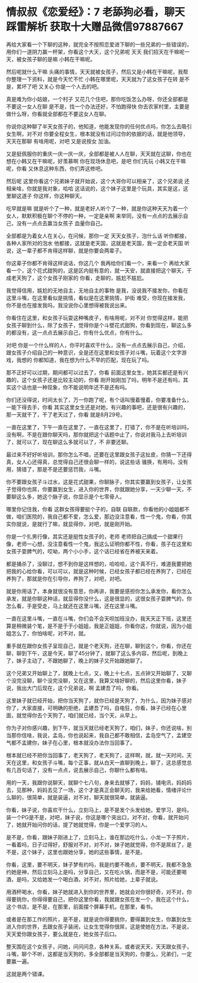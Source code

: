 # 情叔叔《恋爱经》：7 老舔狗必看，聊天踩雷解析    获取十大赠品微信97887667 

再给大家看一个下聊的这种，就完全不按照恋爱进下聊的一些兄弟的一些错误的，用你们一道阴力赢一杯架，你看这个大天，这个兄弟呢 天天 我们招天在干嘛呢一天，被女孩子聊的是嘛 小韩在干嘛呢。

然后呢就什么干嘛 头痛的事情，天天就被女孩子，然后又是小韩在干嘛呢，我帮你整理一下资料，就是今天忙不忙 小韩在哪里呢，天天就为了这女孩子在转 是不是，累坏了吧 又关心 你是一个人去的吧。

真是难为你小姑娘，一个村子 又花几个住吧，那你吃饭怎么办呀，你还全部都是不要这一女人在聊 是不是，找一个办法还好，不怕跑得快 你去农家村里，主要是做什么呀，你看就全部都在不要这女人在聊。

你说你这种聊了半天女孩子的，他知道，他能发现你的任何优点吗，你怎么去吸引女生啊，对不对 你要全程女生，根本就没有过问过你的依据的话，就是他领导，天天在那聊 有啥用呢，对吧 又是说按女 加油。

又是挺佩服你的重庆一庆一庆一庆，全部都是被人人在聊，天天就在这聊，你也在想在小韩又在干嘛呢，好羡慕啊 你在现场休息吧，是吧 你们先玩 小韩又在干嘛呢，你看 又休息这种东西，你们弄这修吧。

然后呢 这里你看这个兄弟妹子就开始说，这个大哥你可以相亲了，这个兄弟说 还相亲啥，你就是我对象，哈哈 这话说的，这个妹子这里是个玩具，其实是这，这里聊这道子 你这样，你这种聊天。

吃早就是嘛 就是听个了一种，就是老好人听个了一种，就是你这种天天为着一个女人，默默积极在聊个不停的一种，一定是亲啊 来举同，没有一点点的去展示自己，没有一点点去赢当女孩子 血量你自己。

全部都是为着女人在关心，在问候，那你一定 天天女孩子，泡什么话 听你都接，各种人家所对的泡水 他都接，这就是老天国，这就是老天国，我一定会老天国 听说，这一辈子都不肯得这样聊，就是你要会两辈子。

你这辈子你都不肯得这样说话，你这几个 我再给你们看一个，来看一个 再给大家看一个，这个花式甜狗的，这是区内挺有意的，就一天安，就直接把这个聊天，干成老天狗了，这个女孩子刚家的 你看，走聊的，尴尬不尴尬。

我觉得信用，尴尬的无地自主，无地自主的事物 是我，没说我不接发你，你看在这里斗嘴，在这里看似是挑情，看似是在这里挑情，护街 难受，你现在接发我，你不是也在接发我吗，我没说你心里想得被我说出来。

你看住在这里，和女孩子玩耍这种嘴皮子，有啥用呢，对不对 你觉得这样，能把女孩子聊到什么，除了女孩子，觉得你是个斗壁花式甜狗，你看到现在，聊这么多的都没有，这一点点去展示自己，你有什么优点，你有什么。

对吧 你是一个什么样的人，你平时喜欢干什么，没有一点点去展示自己，介绍，跟女孩子介绍自己的一种意识，全是还在这里和女孩子对斗嘴，玩着这个文字游戏，我想的 你都知道，我在想为什么不早的匹配，现在玩了吗。

那不正好可以过期，期间都可以过去了，你看 前面这里女生，她其实都还是有兴趣的，这个女孩子还是比较主动的，你看 刚开始刚加了吗，明年不是还有吗，其实这个话也是一种现象，你不能说明年还不是还有吗。

你们还没得说，时间太长了，万一你跑了呢，有个话叫慢着慢着，你要准备什么，一能下得去手，你看 其实这里女生还是对她，有兴趣的事吧，还是很有兴趣的，那一天就干了，干了老天过了，你看 就是8月29号。

一直在这里了，下午一直在这里了，一直在这里了，打错了，你不是在听培训吗，没有啊，不是在跟你聊天吗，那你就把这个话题中止了，你说对我马上去听培训了，就可以了，现在聊这么多就可以了，不 非要还聊。

最过来不好好听培训，那你怎么不唱，还要在这里跟女孩子这扯皮，你猜一下还得真，女人心还得真，总觉得自己还很会聊一样的，说这些话 骚换，有用吗，没有用，猜错了，那是不是还要惩罚我，斗嘴。

你不要跟女孩子斗过水，这是花式甜果，你聊脉子，你其实要赢到女孩子，让女孩子觉得你也屌，你要赢到女生，进入你的世界，你就跟她分享，一天少聊一天，不要聊这么多，她这个脉子说，你显示是个七零骨人。

哪里你记住我，你看 这群女孩得要挺个子的，自联 自联款，你看他的小姐姐都不做，咱们医院的，我自己都不爱，怎么爱，那边没注意看，性一个鬼，你看，你其实你就说，是就行了嘛，就显得你，对吧，就是刚开始。

你是一个扎男行像，其实还是挺性女孩子的，老师 老师把自己搞成一个甜果行像，老师一心想，没注意看性一个鬼，我这么证明你都不性，你看，孩子在这里和女孩子耍脾气的，哎呦，两个小小手，这个话已经省在养被天来着。

都是捅杀了，没聊过，想不到你是这样想的，哈哈哈，这个真不行，难道我要把她把我的心给你看，可以可以，就是这种时候，已经女孩子都已经在养狗了，已经在养狗了，那就是你在引导你，养狗了，对吧，对吧。

就是你用话了，本身就很没有意思，你再讲，我要是感担你怎么承发你，看你怎么承发，就是你聊这种话，就显得你没什么，这是很显的，这很女孩子耍脾气的，你怎么看，手是受走，马上就还在这里斗嘴，还在这里斗嘴。

一直在这里斗嘴，一直在斗嘴，你们会不会天呗加班没办，我天天正下班，这里还算是稍微装个笔，是不是于于小姐姐，我是正姐姐，你看你这，你就说，因为小姐姐怎么了，你怕啥呢，对不对，就。

重手就在跟你女孩子呈现自己，就是个老天狗，还在聊，聊到这个，你看，你还在聊，聊到下午，这是今天，聊了45分钟了，就聊了这么多内容，然后呢，到晚上了，妹子主动了，不跟她聊了，晚上的妹子又开始跟她聊了。

这个兄弟又开始聊上了，就晚上七点，又，晚上十七点，五点钟又开始聊了，又聊个没完没聊，聊个没完没聊，又在这里，我算又啥好聊的，然后这里你看，妹子说，我出大门后现在，这个兄弟说，啊 孟建吾了吗，你看。

这里妹子就已经开始，把你当天狗了，就你已经是天狗了，为什么，因为妹子感对你了，大家直接，可明确的拒绝，孟建吾了吗，自电狂，你看，妹子已经在心里面，就觉得你去个天狗了，咱们就已经，当个天，从早上。

你为子对你感兴趣，到下午，就当天就已经老天狗了，咱们，妹子，你还说啥，别当那你信啥，我说，孟岛，你也说起来，我自己都不敢相信，孟岛空气了，孟建空气都不孟建你，妹子在心里，根本就没办法你当回事了。

根本就已经不把你当回事了，老天狗了，老天狗了，这样啊，就，就一天时间，天天在这里，和女孩子斗嘴，每个正事，就从白天一直聊到晚上，聊了，这总感觉总有几百句话了，没有一点点，说去展示自己，你聊什么都有啥。

用的一天，我跟你说聊天，就聊个七八句，身来去就够了，妈妈，铺电讯，妈妈妈去，见那种，妈妈去见了一场，这个才是真正会聊天的，我来给她看，情绪评论什么聊的，很简单，就是装逼，对不对，聊天就很简单，就装逼。

你看，妹子说，你喜欢干什么，立刻马上，是不是发个头发给她，爱学习，是吗，装一个PG是不是，对吧，妹子说，你这是哪个突出口，对不对，你看，就开始问了，她就开始问你的话，提了她就觉得，你是一个爱学习的人。

是不是，你看，跟妹子刚进上了，立刻马上，谁在那边吃什么，小龙一下子照片，一看着吗，日子过得好，舒服对不对，对不对，妹子她就觉得，你不是屌丝了，是不是，这个妹子，这里也跟她分享，她的这些事情，是不是。

你看，这里，要不明天，妹子梦有约吗，我是约要不晚点，要不明天，我都不急急约她是神，然后立刻马上是吗，分享自己，又在吃火锅，而是不是，可能还要喝酒，是吗，又给她发一个喝白酒，对不对，照片给她，上辈子就说。

用酒杯喝水，你看，妹子她就进入到你的世界里，她就会对你很好奇，对不对，你得要挑你，你得得要自己，把你这里你看，我就跟女孩在发一个，我在这个什么，这个书店，是不是，在那里，前面摆个屏幕手机，在那里，看书。

或者是在那工作的照片，是不是，就是说你得要挑你，要得赢到女生，你赢到女生进入你的世界，去跟女孩子装闭，让女生觉得你很屌，这是使她在方法，不是说，天天爱你跟女孩子，要么就是在，她女孩子后口。

整天围在这个女孩子，问她，问问问息，各种关系，或者说天天，天天跟女孩子，斗嘴，聊个不听，这都是当天狗的，多全部都是当天狗的，你要么，兄弟们，一定要赢一遍。

这就是两个错课。